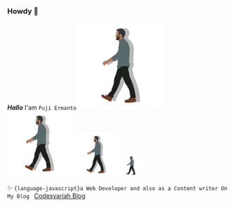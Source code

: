 ### Howdy 👋  

***Hallo*** I'am ```Puji Ermanto``` <img src="https://raw.githubusercontent.com/codesyariah122/codesyariah122/main/jiew.png" width="200" height="200" alt="puji"/> <img src="https://raw.githubusercontent.com/codesyariah122/codesyariah122/main/jiew.png" width="150" height="150" alt="puji"/> <img src="https://raw.githubusercontent.com/codesyariah122/codesyariah122/main/jiew.png" width="100" height="100" alt="puji"/> <img src="https://raw.githubusercontent.com/codesyariah122/codesyariah122/main/jiew.png" width="50" height="50" alt="puji"/>

✨ ```{language-javascript}a Web Developer and also as a Content writer On My Blog ``` <a href="https://codesyariah122.github.io">Codesyariah Blog</a>  

